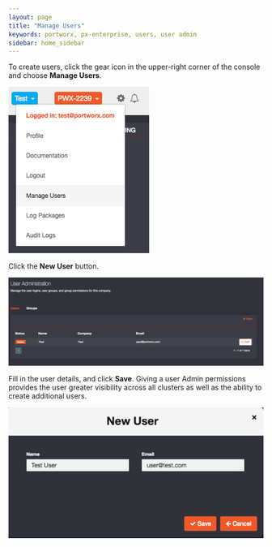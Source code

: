 ```yaml
---
layout: page
title: "Manage Users"
keywords: portworx, px-enterprise, users, user admin
sidebar: home_sidebar
---
```

To create users, click the gear icon in the upper-right corner of the console and choose **Manage Users**.

![User Admin selected in Settings menu](images/settings-user-admin-updated.png "User Admin selected in Settings menu")

Click the **New User** button. 

![New User dialog box](images/settings-new-user-updated.png "New User dialog box")

Fill in the user details, and click **Save**. Giving a user Admin permissions provides the user greater visibility across all clusters as well as the ability to create additional users.

![New User dialog box](images/settings-new-user-creation.png "New User dialog box")

